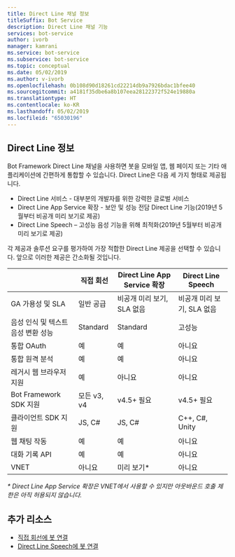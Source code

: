 ```yaml
---
title: Direct Line 채널 정보
titleSuffix: Bot Service
description: Direct Line 채널 기능
services: bot-service
author: ivorb
manager: kamrani
ms.service: bot-service
ms.subservice: bot-service
ms.topic: conceptual
ms.date: 05/02/2019
ms.author: v-ivorb
ms.openlocfilehash: 0b108d90d18261cd22214db9a7926bdac1bfee40
ms.sourcegitcommit: a4181f35dbe6a8b107eea28122372f524e19880a
ms.translationtype: HT
ms.contentlocale: ko-KR
ms.lasthandoff: 05/02/2019
ms.locfileid: "65030196"
---
```

## <a name="about-direct-line"></a>Direct Line 정보

Bot Framework Direct Line 채널을 사용하면 봇을 모바일 앱, 웹 페이지 또는 기타 애플리케이션에 간편하게 통합할 수 있습니다.
Direct Line은 다음 세 가지 형태로 제공됩니다.
- Direct Line 서비스 - 대부분의 개발자를 위한 강력한 글로벌 서비스
- Direct Line App Service 확장 - 보안 및 성능 전담 Direct Line 기능(2019년 5월부터 비공개 미리 보기로 제공)
- Direct Line Speech – 고성능 음성 기능을 위해 최적화(2019년 5월부터 비공개 미리 보기로 제공)

각 제공과 솔루션 요구를 평가하여 가장 적합한 Direct Line 제공을 선택할 수 있습니다. 앞으로 이러한 제공은 간소화될 것입니다.

|                            | 직접 회선 | Direct Line App Service 확장 | Direct Line Speech |
|----------------------------|-------------|-----------------------------------|--------------------|
| GA 가용성 및 SLA    | 일반 공급 | 비공개 미리 보기, SLA 없음  | 비공개 미리 보기, SLA 없음 |
| 음성 인식 및 텍스트 음성 변환 성능 | Standard | Standard | 고성능 |
| 통합 OAuth           | 예 | 예 | 아니요 |
| 통합 원격 분석       | 예 | 예 | 아니요 |
| 레거시 웹 브라우저 지원 | 예 | 아니요 | 아니요 |
| Bot Framework SDK 지원 | 모든 v3, v4 | v4.5+ 필요 | v4.5+ 필요 |
| 클라이언트 SDK 지원    | JS, C# | JS, C# | C++, C#, Unity |
| 웹 채팅 작동  | 예 | 예 | 아니요|
| 대화 기록 API | 예 | 예| 아니요|
| VNET | 아니요 | 미리 보기* | 아니요 |

_* Direct Line App Service 확장은 VNET에서 사용할 수 있지만 아웃바운드 호출 제한은 아직 허용되지 않습니다._

## <a name="addtional-resources"></a>추가 리소스
- [직접 회선에 봇 연결](bot-service-channel-connect-directline.md)
- [Direct Line Speech에 봇 연결](bot-service-channel-connect-directlinespeech.md)
